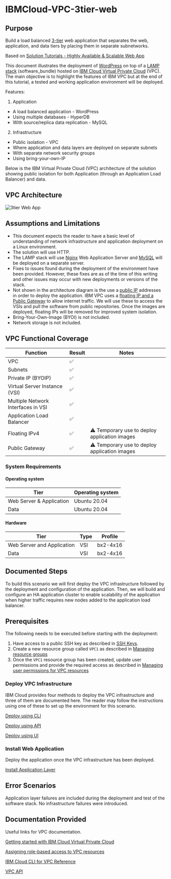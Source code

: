 # IBMCloud-VPC-3tier-web
## Purpose

Build a load balanced [3-tier](https://www.ibm.com/cloud/learn/three-tier-architecture) web application that separates the web, application, and data tiers by placing them in separate subnetworks.

Based on [Solution Tutorials - Highly Available & Scalable Web App](https://cloud.ibm.com/docs/tutorials?topic=solution-tutorials-highly-available-and-scalable-web-application#use-virtual-servers-to-build-highly-available-and-scalable-web-app)

This document illustrates the deployment of [WordPress](https://wordpress.com) on top of a [LAMP stack](https://en.wikipedia.org/wiki/LAMP) (software_bundle) hosted on [IBM Cloud Virtual Private Cloud](https://cloud.ibm.com/docs/vpc) (VPC). The main objective is to highlight the features of IBM VPC but at the end of this tutorial, a tested and working application environment will be deployed.

Features:
1. Application
  - A load balanced application - WordPress
  - Using multiple databases - HyperDB
  - With source/replica data replication - MySQL
2. Infrastructure
  - Public isolation - VPC
  - Where application and data layers are deployed on separate subnets
  - With separate network security groups
  - Using bring-your-own-IP

Below is the IBM Virtual Private Cloud (VPC) architecture of the solution showing public isolation for both Application (through an Application Load Balancer) and data.

## VPC Architecture

![3tier Web App](images/tutorial-vpc-3tier-networking.png)

## Assumptions and Limitations

- This document expects the reader to have a basic level of understanding of network infrastructure and application deployment on a Linux environment.
- The solution will use HTTP.
- The LAMP stack will use [Nginx](https://www.nginx.com/) Web Application Server and [MySQL](https://www.mysql.com/) will be deployed on a separate server.
- Fixes to issues found during the deployment of the environment have been provided. However, these fixes are as of the time of this writing and other issues may occur with new deployments or versions of the stack.
- Not shown in the architecture diagram is the use a [public IP](https://en.wikipedia.org/wiki/IP_address) addresses in order to deploy the application. IBM VPC uses a [floating IP and a Public Gateway](https://cloud.ibm.com/docs/vpc?topic=vpc-about-networking-for-vpc) to allow internet traffic. We will use these to access the VSIs and pull the software from public repositories. Once the images are deployed, floating IPs will be removed for improved system isolation.
- Bring-Your-Own-Image (BYOI) is not included.
- Network storage is not included.

## VPC Functional Coverage
| Function | Result | Notes |
| -------- | ------ | ----- |
| VPC | :white_check_mark: | |
| Subnets | :white_check_mark: | |
| Private IP (BYOIP) | :white_check_mark: | |
| Virtual Server Instance (VSI) | :white_check_mark: | |
| Multiple Network Interfaces in VSI | :white_check_mark: | |
| Application Load Balancer | :white_check_mark: | |
| Floating IPv4 | :white_check_mark: | :warning: Temporary use to deploy application images |
| Public Gateway | :white_check_mark: | :warning: Temporary use to deploy application images |

### System Requirements

#### Operating system

| Tier  | Operating system |
| ------------- | ------------- |
| Web Server & Application | Ubuntu 20.04  |
| Data  | Ubuntu 20.04  |

#### Hardware

| Tier | Type | Profile |
| ------------- | ------------- | ------- |
| Web Server and Application  |  VSI | bx2-4x16 |
| Data| VSI  | bx2-4x16 |

## Documented Steps
To build this scenario we will first deploy the VPC infrastructure followed by the deployment and configuration of the application. Then, we will build and configure an HA application cluster to enable scalability of the application when higher traffic requires new nodes added to the application load balancer.

## Prerequisites

The following needs to be executed before starting with the deployment:
1. Have access to a public SSH key as described in [SSH Keys](https://cloud.ibm.com/docs/vpc?topic=vpc-ssh-keys).
2. Create a new resource group called `VPC1` as described in [Managing resource groups](https://cloud.ibm.com/docs/resources?topic=resources-rgs#rgs)
3. Once the `VPC1` resource group has been created, update user permissions and provide the required access as described in [Managing user permissions for VPC resources](https://cloud.ibm.com/docs/vpc?topic=vpc-managing-user-permissions-for-vpc-resources)

### Deploy VPC Infrastructure

IBM Cloud provides four methods to deploy the VPC infrastructure and three of them are documented here. The reader may follow the instructions using one of these to set up the environment for this scenario.

[Deploy using CLI](CLI.md)

[Deploy using API](API.md)

[Deploy using UI](UI.md)

### Install Web Application

Deploy the application once the VPC infrastructure has been deployed.

[Install Application Layer](WebApp.md)

## Error Scenarios

Application layer failures are included during the deployment and test of the software stack. No infrastructure failures were introduced.

## Documentation Provided

Useful links for VPC documentation.

[Getting started with IBM Cloud Virtual Private Cloud](https://cloud.ibm.com/docs/vpc)

[Assigning role-based access to VPC resources](https://cloud.ibm.com/docs/resources?topic=resources-rgs#rgs)

[IBM Cloud CLI for VPC Reference](https://cloud.ibm.com/docs/vpc?topic=vpc-infrastructure-cli-plugin-vpc-reference)

[VPC API](https://cloud.ibm.com/apidocs/vpc)
